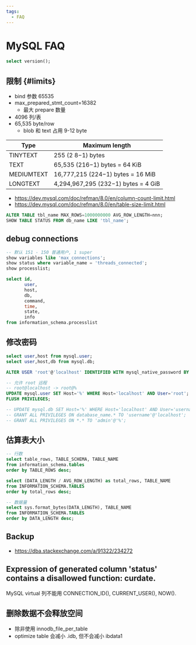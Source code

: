 ```yaml
---
tags:
  - FAQ
---
```


# MySQL FAQ

```sql
select version();
```
## 限制 {#limits}

- bind 参数 65535
- max_prepared_stmt_count=16382
  - 最大 prepare 数量
- 4096 列/表
- 65,535 byte/row
  - blob 和  text 占用 9-12 byte

| Type       | Maximum length                      |
| ---------- | ----------------------------------- |
| TINYTEXT   | 255 (2 8−1) bytes                   |
| TEXT       | 65,535 (216−1) bytes = 64 KiB       |
| MEDIUMTEXT | 16,777,215 (224−1) bytes = 16 MiB   |
| LONGTEXT   | 4,294,967,295 (232−1) bytes = 4 GiB |

- https://dev.mysql.com/doc/refman/8.0/en/column-count-limit.html
- https://dev.mysql.com/doc/refman/8.0/en/table-size-limit.html

```sql
ALTER TABLE tbl_name MAX_ROWS=1000000000 AVG_ROW_LENGTH=nnn;
SHOW TABLE STATUS FROM db_name LIKE 'tbl_name';
```


## debug connections

```sql
-- 默认 151 - 150 普通用户, 1 super
show variables like 'max_connections';
show status where variable_name = 'threads_connected';
show processlist;

select id,
       user,
       host,
       db,
       command,
       time,
       state,
       info
from information_schema.processlist
```

## 修改密码

```sql
select user,host from mysql.user;
select user,host,db from mysql.db;

ALTER USER 'root'@'localhost' IDENTIFIED WITH mysql_native_password BY 'password';

-- 允许 root 远程
-- root@localhost -> root@%
UPDATE mysql.user SET Host='%' WHERE Host='localhost' AND User='root';
FLUSH PRIVILEGES;

-- UPDATE mysql.db SET Host='%' WHERE Host='localhost' AND User='username';
-- GRANT ALL PRIVILEGES ON database_name.* TO 'username'@'localhost';
-- GRANT ALL PRIVILEGES ON *.* TO 'admin'@'%';
```

## 估算表大小

```sql
-- 行数
select table_rows, TABLE_SCHEMA, TABLE_NAME
from information_schema.tables
order by TABLE_ROWS desc;

select (DATA_LENGTH / AVG_ROW_LENGTH) as total_rows, TABLE_NAME
from INFORMATION_SCHEMA.TABLES
order by total_rows desc;

-- 数据量
select sys.format_bytes(DATA_LENGTH), TABLE_NAME
from INFORMATION_SCHEMA.TABLES
order by DATA_LENGTH desc;
```


## Backup

- https://dba.stackexchange.com/a/91322/234272

## Expression of generated column 'status' contains a disallowed function: curdate.

MySQL virtual 列不能用 CONNECTION_ID(), CURRENT_USER(), NOW().

## 删除数据不会释放空间

- 除非使用 innodb_file_per_table
- optimize table 会减小 .idb, 但不会减小 ibdata1
